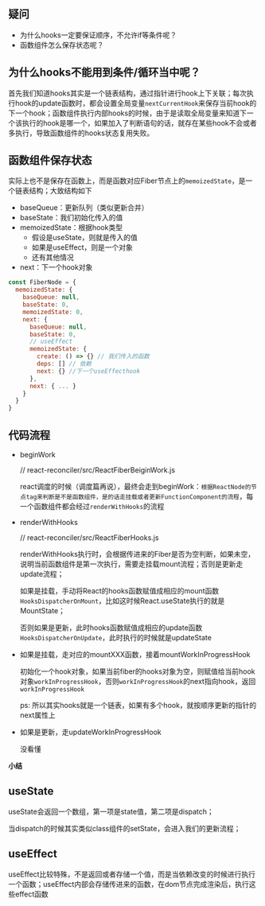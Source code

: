 ## 疑问
- 为什么hooks一定要保证顺序，不允许if等条件呢？
- 函数组件怎么保存状态呢？

## 为什么hooks不能用到条件/循环当中呢？

  首先我们知道hooks其实是一个链表结构，通过指针进行hook上下关联；每次执行hook的update函数时，都会设置全局变量`nextCurrentHook`来保存当前hook的下一个hook；函数组件执行内部hooks的时候，由于是读取全局变量来知道下一个该执行的hook是哪一个，如果加入了判断语句的话，就存在某些hook不会或者多执行，导致函数组件的hooks状态复用失败。

  

## 函数组件保存状态

  实际上也不是保存在函数上，而是函数对应Fiber节点上的`memoizedState`，是一个链表结构；大致结构如下

  - baseQueue：更新队列（类似更新合并）
  - baseState：我们初始化传入的值
  - memoizedState：根据hook类型
    - 假设是useState，则就是传入的值
    - 如果是useEffect，则是一个对象
    - 还有其他情况
  - next：下一个hook对象

  ```js
  const FiberNode = {
    memoizedState: {
      baseQueue: null,
      baseState: 0,
      memoizedState: 0,
      next: {
        baseQueue: null,
        baseState: 0,
        // useEffect
        memoizedState: {
          create: () => {} // 我们传入的函数
          deps: [] // 依赖
          next: {} //下一个useEffecthook
        },
        next: { ... }
      }
    }
  }
  ```

## 代码流程

- beginWork

  // react-reconciler/src/ReactFiberBeiginWork.js

  react调度的时候（调度篇再说），最终会走到beginWork：`根据ReactNode的节点tag来判断是不是函数组件，是的话走挂载或者更新FunctionComponent的流程`，每一个函数组件都会经过`renderWithHooks`的流程

- renderWithHooks

  // react-reconciler/src/ReactFiberHooks.js

  renderWithHooks执行时，会根据传进来的Fiber是否为空判断，如果未空，说明当前函数组件是第一次执行，需要走挂载mount流程；否则是更新走update流程；

  如果是挂载，手动将React的hooks函数赋值成相应的mount函数`HooksDispatcherOnMount`，比如这时候React.useState执行的就是MountState；

  否则如果是更新，此时hooks函数赋值成相应的update函数`HooksDispatcherOnUpdate`，此时执行的时候就是updateState

- 如果是挂载，走对应的mountXXX函数，接着mountWorkInProgressHook

  初始化一个hook对象，如果当前fiber的hooks对象为空，则赋值给当前hook对象`workInProgressHook`，否则`workInProgressHook`的next指向hook，返回`workInProgressHook`

  ps: 所以其实hooks就是一个链表，如果有多个hook，就按顺序更新的指针的next属性上

- 如果是更新，走updateWorkInProgressHook

  没看懂

**小结**


## useState

  useState会返回一个数组，第一项是state值，第二项是dispatch；

  当dispatch的时候其实类似class组件的setState，会进入我们的更新流程；

## useEffect

  useEffect比较特殊，不是返回或者存储一个值，而是当依赖改变的时候进行执行一个函数；useEffect内部会存储传进来的函数，在dom节点完成渲染后，执行这些effect函数

